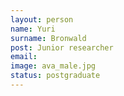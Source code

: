 ```yaml
---
layout: person
name: Yuri
surname: Bronwald
post: Junior researcher
email: 
image: ava_male.jpg
status: postgraduate
---
```


